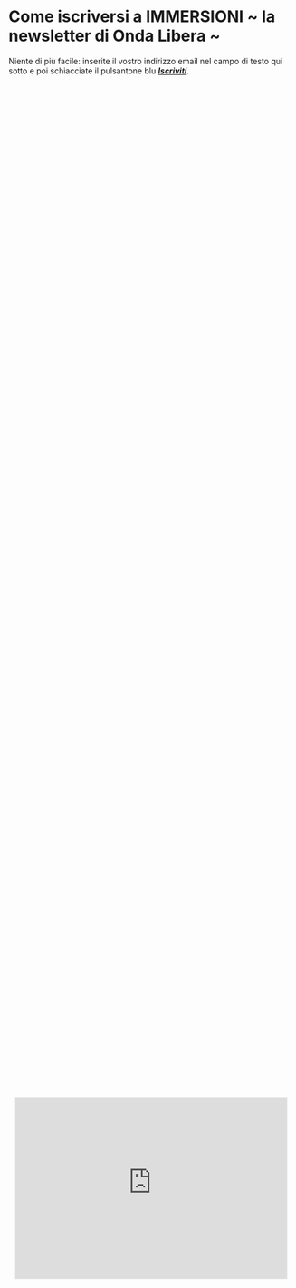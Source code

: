 # Come iscriversi a IMMERSIONI ~ la newsletter di Onda Libera ~

Niente di più facile: inserite il vostro indirizzo email nel campo di testo qui sotto e poi schiacciate il pulsantone blu *[**Iscriviti**](https://yuridiprodo.substack.com)*.

<div style="display: flex; justify-content: center; align-items: center; height: 100%; width: 100%;">
    <iframe src="https://yuridiprodo.substack.com/embed" width="480" height="320" style="border:1px solid #EEE; background:white;" frameborder="0" scrolling="no"></iframe>
</div>


---

# Archivio newsletter precedenti

Qui sotto trovate invece una copia delle newsletter che ho già inviato; dalla più alla meno recente.

- [[07|~07]] giornalismo, Giornalisti e maiuscole invertite
- [[06|~06]] La lobby dei cristiani e l'IA da ridimensionare
- [[05|~05]] OMS, ovvero Ogni Minuto Sbagliamo. Oppure era Ogni Malanno è Sospetto?
- [[04|~04]] Quelli bravi in orbita, la borsetta da guerra, i giovanotti al conclave
- [[03|~03]] La Seconda Giornata della Memoria, Sapiens³ e struzzi
- [[02|~02]] Ieri Terzani, oggi Barbero, domani IA
- [[01|~01]] Pronti, partenza, via!